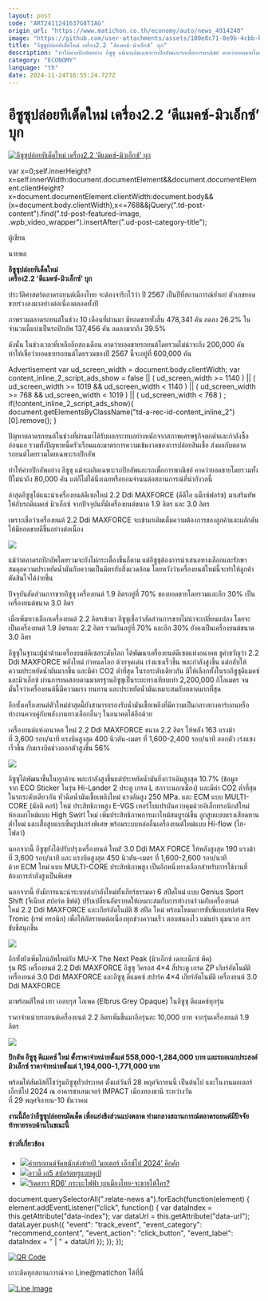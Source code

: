 ```yaml
---
layout: post
code: "ART2411241637G8TIAG"
origin_url: "https://www.matichon.co.th/economy/auto/news_4914248"
image: "https://github.com/user-attachments/assets/100e8c71-8e9b-4cbb-b56b-bcbd16aa7092"
title: "อีซูซุปล่อยทีเด็ดใหม่ เครื่อง2.2 ‘ดีแมคซ์-มิวเอ็กซ์’ บุก"
description: "ทำให้ค่ายปิกอัพอย่าง อีซูซุ แม้จะผลิตเฉพาะรถปิกอัพและรถเพื่อการพาณิชย์ คาดว่ายอดขายโดยรวมทั้งปีไม่น่าถึง 80,000 คัน"
category: "ECONOMY"
language: "th"
date: 2024-11-24T16:55:24.727Z
---
```


# อีซูซุปล่อยทีเด็ดใหม่ เครื่อง2.2 ‘ดีแมคซ์-มิวเอ็กซ์’ บุก

[![อีซูซุปล่อยทีเด็ดใหม่ เครื่อง2.2 ‘ดีแมคซ์-มิวเอ็กซ์’ บุก](https://www.matichon.co.th/wp-content/uploads/2024/11/ON-00.jpg "ON-00")](https://www.matichon.co.th/wp-content/uploads/2024/11/ON-00.jpg)

var x=0;self.innerHeight?x=self.innerWidth:document.documentElement&&document.documentElement.clientHeight?x=document.documentElement.clientWidth:document.body&&(x=document.body.clientWidth),x<=768&&jQuery(".td-post-content").find(".td-post-featured-image, .wpb\_video\_wrapper").insertAfter(".ud-post-category-title");

ผู้เขียน

นายพล

**อีซูซุปล่อยทีเด็ดใหม่**  
**เครื่อง2.2 ‘ดีแมคซ์-มิวเอ็กซ์’ บุก**

ประวัติศาสตร์ตลาดรถยนต์เมืองไทย จะต้องจารึกไว้ว่า ปี 2567 เป็นปีที่สถานการณ์ย่ำแย่ ตัวเลขยอดขายร่วงลงมาอย่างต่อเนื่องตลอดทั้งปี

ภาพรวมตลาดรถยนต์ในช่วง 10 เดือนที่ผ่านมา มียอดขายทั้งสิ้น 478,341 คัน ลดลง 26.2% ในจำนวนนี้แบ่งเป็นรถปิกอัพ 137,456 คัน ลดลงมากถึง 39.5%

ดังนั้น ในช่วงเวลาที่เหลืออีกสองเดือน คาดว่ายอดขายรถยนต์โดยรวมไม่น่าจะถึง 200,000 คัน ทำให้เชื่อว่ายอดขายรถยนต์โดยรวมของปี 2567 นี้จะอยู่ที่ 600,000 คัน

Advertisement var ud\_screen\_width = document.body.clientWidth; var content\_inline\_2\_script\_ads\_show = false || ( ud\_screen\_width >= 1140 ) || ( ud\_screen\_width >= 1019 && ud\_screen\_width < 1140 ) || ( ud\_screen\_width >= 768 && ud\_screen\_width < 1019 ) || ( ud\_screen\_width < 768 ) ; if(!content\_inline\_2\_script\_ads\_show){ document.getElementsByClassName("td-a-rec-id-content\_inline\_2")\[0\].remove(); }

ปัญหาตลาดรถยนต์ในช่วงที่ผ่านมาได้รับผลกระทบอย่างหนักจากสภาพเศรษฐกิจตกต่ำและกำลังซื้ออ่อนแอ รวมทั้งปัญหาหนี้ครัวเรือนและมาตรการความเข้มงวดของการปล่อยสินเชื่อ ส่งผลกับตลาดรถยนต์โดยรวมโดยเฉพาะรถปิกอัพ

ทำให้ค่ายปิกอัพอย่าง อีซูซุ แม้จะผลิตเฉพาะรถปิกอัพและรถเพื่อการพาณิชย์ คาดว่ายอดขายโดยรวมทั้งปีไม่น่าถึง 80,000 คัน แต่ก็ไม่ได้นิ่งเฉยหรือยอมจำนนต่อสถานการณ์ที่น่ากังวลนี้

ล่าสุดอีซูซุได้แนะนำเครื่องยนต์ดีเซลใหม่ 2.2 Ddi MAXFORCE (ดีดีไอ แม็กซ์ฟอร์ซ) มาเสริมทัพให้กับรถดีแมคซ์ มิวเอ็กซ์ จากปัจจุบันที่มีเครื่องยนต์ขนาด 1.9 ลิตร และ 3.0 ลิตร

เพราะเชื่อว่าเครื่องยนต์ 2.2 Ddi MAXFORCE จะเข้ามาเติมเต็มความต้องการของลูกค้าและผลักดันให้มียอดขายดีขึ้นอย่างต่อเนื่อง

![](https://www.matichon.co.th/wp-content/uploads/2024/11/011.jpg)

แม้ว่าตลาดรถปิกอัพโดยรวมจะยังไม่กระเตื้องขึ้นก็ตาม แต่อีซูซุต้องการนำเสนอทางเลือกและรักษาสมดุลความประหยัดน้ำมันกับความเป็นมิตรกับสิ่งแวดล้อม โดยหวังว่าเครื่องยนต์ใหม่นี้จะทำให้ลูกค้าตัดสินใจได้ง่ายขึ้น

ปัจจุบันสัดส่วนการขายอีซูซุ เครื่องยนต์ 1.9 ลิตรอยู่ที่ 70% ของยอดขายโดยรวมและอีก 30% เป็นเครื่องยนต์ขนาด 3.0 ลิตร

เมื่อเพิ่มทางเลือกเครื่องยนต์ 2.2 ลิตรเข้ามา อีซูซุเชื่อว่าสัดส่วนการขายไม่น่าจะเปลี่ยนแปลง โดยจะเป็นเครื่องยนต์ 1.9 ลิตรและ 2.2 ลิตร รวมกันอยู่ที่ 70% และอีก 30% ยังคงเป็นเครื่องยนต์ขนาด 3.0 ลิตร

อีซูซุในฐานะผู้นำด้านเครื่องยนต์ดีเซลระดับโลก ได้พัฒนาเครื่องยนต์ดีเซลแห่งอนาคต ชูคำขวัญว่า 2.2 Ddi MAXFORCE พลังใหม่ กำหนดโลก ด้วยจุดเด่น เร่งแซงเร็วขึ้น พละกำลังสูงขึ้น แต่กลับให้ความประหยัดน้ำมันมากขึ้น และมีค่า CO2 ต่ำที่สุด ในรถระดับเดียวกัน มีให้เลือกทั้งในรถอีซูซุดีแมคซ์ และมิวเอ็กซ์ ผ่านการทดสอบตามมาตรฐานอีซูซุเป็นระยะทางเทียบเท่า 2,200,000 กิโลเมตร จนมั่นใจว่าเครื่องยนต์นี้มีความแรง ทนทาน และประหยัดน้ำมันเหมาะสมกับตลาดมากที่สุด

อีกทั้งเครื่องยนต์ตัวใหม่ล่าสุดนี้ยังสามารถรองรับน้ำมันเชื้อเพลิงที่มีความเป็นกลางทางคาร์บอนหรือทำงานควบคู่กับพลังงานทางเลือกอื่นๆ ในอนาคตได้อีกด้วย

เครื่องยนต์แห่งอนาคต ใหม่ 2.2 Ddi MAXFORCE ขนาด 2.2 ลิตร ให้พลัง 163 แรงม้า ที่ 3,600 รอบ/นาที แรงบิดสูงสุด 400 นิวตัน-เมตร ที่ 1,600-2,400 รอบ/นาที ออกตัว เร่งแซงเร็วขึ้น กับแรงบิดช่วงออกตัวสูงขึ้น 56%

![](https://www.matichon.co.th/wp-content/uploads/2024/11/012.jpg)

อีซูซุได้พัฒนาขึ้นในทุกด้าน พละกำลังสูงขึ้นแต่ประหยัดน้ำมันยิ่งกว่าเดิมสูงสุด 10.7% (ข้อมูลจาก ECO Sticker ในรุ่น Hi-Lander 2 ประตู เกรด L สภาวะนอกเมือง) และมีค่า CO2 ต่ำที่สุดในรถระดับเดียวกัน หัวฉีดน้ำมันเชื้อเพลิงใหม่ แรงดันสูง 250 MPa. และ ECM แบบ MULTI-CORE (มัลติ คอร์) ใหม่ ประสิทธิภาพสูง E-VGS เทอร์โบแปรผันควบคุมด้วยอิเล็กทรอนิกส์ใหม่ ห้องเผาไหม้แบบ High Swirl ใหม่ เพิ่มประสิทธิภาพการเผาไหม้สมบูรณ์ขึ้น ลูกสูบแบบแรงเสียดทานต่ำใหม่ และเสื้อสูบแบบขึ้นรูปแกร่งพิเศษ พร้อมระบบหล่อลื่นเครื่องยนต์ใหม่แบบ Hi-flow (ไฮ-โฟลว์)

นอกจากนี้ อีซูซุยังได้ปรับปรุงเครื่องยนต์ ใหม่! 3.0 Ddi MAX FORCE ให้พลังสูงสุด 190 แรงม้า ที่ 3,600 รอบ/นาที และ แรงบิดสูงสุด 450 นิวตัน-เมตร ที่ 1,600-2,600 รอบ/นาที ด้วย ECM ใหม่ แบบ MULTI-CORE ประสิทธิภาพสูง เป็นอีกหนึ่งทางเลือกสำหรับการใช้งานที่ต้องการกำลังสูงเป็นพิเศษ

นอกจากนี้ ยังมีการแนะนำระบบส่งกำลังใหม่ทั้งเกียร์ธรรมดา 6 สปีดใหม่ แบบ Genius Sport Shift (จีเนียส สปอร์ต ชิฟต์) ปรับเปลี่ยนอัตราทดให้เหมาะสมกับการทำงานร่วมกับเครื่องยนต์ใหม่ 2.2 Ddi MAXFORCE และเกียร์อัตโนมัติ 8 สปีด ใหม่ พร้อมโหมดการขับขี่แบบสปอร์ต Rev Tronic (เรฟ ทรอนิก) เพื่อให้อัตราทดต่อเนื่องทุกช่วงความเร็ว ตอบสนองไว แม่นยำ นุ่มนวล การขับขี่สนุกขึ้น

![](https://www.matichon.co.th/wp-content/uploads/2024/11/013.jpg)

อีกทั้งยังเพิ่มไลน์อัพใหม่กับ MU-X The Next Peak (มิวเอ็กซ์ เดอะเน็กซ์ พีค) รุ่น RS เครื่องยนต์ 2.2 Ddi MAXFORCE อีซูซุ วีครอส 4×4 สี่ประตู เกรด ZP เกียร์อัตโนมัติ เครื่องยนต์ 3.0 Ddi MAXFORCE และอีซูซุ ดีแมคซ์ สปาร์ค 4×4 เกียร์อัตโนมัติ เครื่องยนต์ 3.0 Ddi MAXFORCE

มาพร้อมสีใหม่ เทา เอลบรุส โอเพค (Elbrus Grey Opaque) ในอีซูซุ ดีแมคซ์ทุกรุ่น

ราคาจำหน่ายรถยนต์เครื่องยนต์ 2.2 ลิตรเพิ่มขึ้นมาอีกรุ่นละ 10,000 บาท จากรุ่นเครื่องยนต์ 1.9 ลิตร

![](https://www.matichon.co.th/wp-content/uploads/2024/11/ON-01.png)

**ปิกอัพ อีซูซุ ดีแมคซ์ ใหม่ ตั้งราคาจำหน่ายตั้งแต่ 558,000-1,284,000 บาท และรถอเนกประสงค์ มิวเอ็กซ์ ราคาจำหน่ายตั้งแต่ 1,194,000-1,771,000 บาท** 

พร้อมให้สัมผัสที่โชว์รูมอีซูซุทั่วประเทศ ตั้งแต่วันที่ 28 พฤศจิกายนนี้ เป็นต้นไป และในงานมอเตอร์ เอ็กซ์โป 2024 ณ อาคารชาเลนเจอร์ IMPACT เมืองทองธานี ระหว่างวันที่ 29 พฤศจิกายน-10 ธันวาคม

**งานนี้ถือว่าอีซูซุปล่อยหมัดเด็ด เพื่อแย่งชิงส่วนแบ่งตลาด ท่ามกลางสถานการณ์ตลาดรถยนต์มีปัจจัยท้าทายรอบด้านในขณะนี้**

#### ข่าวที่เกี่ยวข้อง

*   [![](https://www.matichon.co.th/wp-content/uploads/2024/11/Online-main-car.jpg)ค่ายรถยนต์จัดหนักส่งท้ายปี ‘มอเตอร์ เอ็กซ์โป 2024’ คึกคัก](https://www.matichon.co.th/economy/auto/news_4900066)
*   [![](https://www.matichon.co.th/wp-content/uploads/2024/11/Online-051011.jpg)อาวดี้ เอ5 สปอร์ตหรูแบบคูเป้](https://www.matichon.co.th/economy/auto/news_4890475)
*   [![](https://www.matichon.co.th/wp-content/uploads/2024/10/3-Online.jpg)‘ริดดารา RD6’ กระบะไฟฟ้า บุกเมืองไทย-จะขายให้ใคร?](https://www.matichon.co.th/economy/auto/news_4875840)

document.querySelectorAll(".relate-news a").forEach(function(element) { element.addEventListener("click", function() { var dataIndex = this.getAttribute("data-index"); var dataUrl = this.getAttribute("data-url"); dataLayer.push({ "event": "track\_event", "event\_category": "recommend\_content", "event\_action": "click\_button", "event\_label": dataIndex + " | " + dataUrl }); }); });

[![QR Code](https://www.matichon.co.th/wp-content/uploads/2023/07/wob1371z.jpg)](https://lin.ee/ht0nDxX)

เกาะติดทุกสถานการณ์จาก Line@matichon ได้ที่นี่

[![Line Image](https://www.matichon.co.th/wp-content/uploads/2023/07/th.png)](https://lin.ee/ht0nDxX)